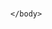 <!DOCTYPE html >
<html>
    <head>
        <meta charset=“utf-8” />
        <title>携帯画像</title>
    </head>
    <body>
        
    </body>
</html>
